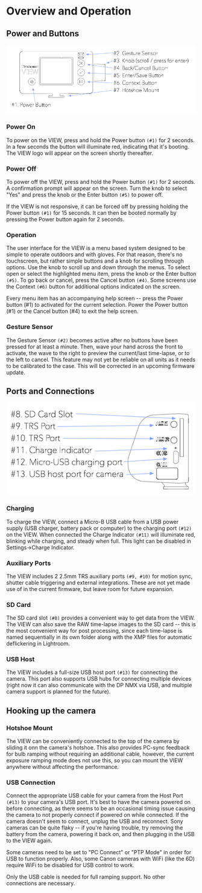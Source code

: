 # Overview and Operation

## Power and Buttons

![Front Overview](images/view-overview-front.png)

### Power On

To power on the VIEW, press and hold the Power button `(#1)` for 2 seconds.  In a few seconds the button will illuminate red, indicating that it's booting.  The VIEW logo will appear on the screen shortly thereafter. 

### Power Off

To power off the VIEW, press and hold the Power button `(#1)` for 2 seconds.  A confirmation prompt will appear on the screen.  Turn the knob to select "Yes" and 
press the knob or the Enter button `(#5)` to power off.

If the VIEW is not responsive, it can be forced off by pressing holding the Power button `(#1)` for 15 seconds.  It can then be booted normally by pressing the Power button again for 2 seconds.

### Operation

The user interface for the VIEW is a menu based system designed to be simple to operate outdoors and with gloves.  For that reason, there's no touchscreen, but rather simple buttons and a knob for scrolling through options.  Use the knob to scroll up and down through the menus.  To select open or select the highlighted menu item, press the knob or the Enter button `(#5)`.  To go back or cancel, press the Cancel button `(#4)`.  Some screens use the Context `(#6)` button for additional options indicated on the screen.

<aside class="success">Every menu item has an accompanying help screen -- press the Power button (#1) to activated for the current selection.  Power the Power button (#1) or the Cancel button (#4) to exit the help screen.</aside>

### Gesture Sensor

The Gesture Sensor `(#2)` becomes active after no buttons have been pressed for at least a minute.  Then, wave your hand across the front to activate, the wave to the right to preview the current/last time-lapse, or to the left to cancel.  This feature may not yet be reliable on all units as it needs to be calibrated to the case.  This will be corrected in an upcoming firmware update.

## Ports and Connections

![Front Overview](images/view-overview-side.png)

### Charging

To charge the VIEW, connect a Micro-B USB cable from a USB power supply (USB charger, battery pack or computer) to the charging port `(#12)` on the VIEW.  When connected the Charge Indicator `(#11)` will illuminate red, blinking while charging, and steady when full.  This light can be disabled in Settings->Charge Indicator.

### Auxiliary Ports

The VIEW includes 2 2.5mm TRS auxiliary ports `(#9, #10)` for motion sync, shutter cable triggering and external integrations.  These are not yet made use of in the current firmware, but leave room for future expansion.

### SD Card

The SD card slot `(#8)` provides a convenient way to get data from the VIEW.  The VIEW can also save the RAW time-lapse images to the SD card -- this is the most convenient way for post processing, since each time-lapse is named sequentially in its own folder along with the XMP files for automatic deflickering in Lightroom.

### USB Host

The VIEW includes a full-size USB host port `(#13)` for connecting the camera.  This port also supports USB hubs for connecting multiple devices (right now it can also communicate with the DP NMX via USB, and multiple camera support is planned for the future).

## Hooking up the camera

### Hotshoe Mount

The VIEW can be conveniently connected to the top of the camera by sliding it onn the camera's hotshoe.  This also provides PC-sync feedback for bulb ramping without requiring an additional cable, however, the current exposure ramping mode does not use this, so you can mount the VIEW anywhere without affecting the performance.

### USB Connection

Connect the appropriate USB cable for your camera from the Host Port `(#13)` to your camera's USB port.  It's best to have the camera powered on before connecting, as there seems to be an occasional timing issue causing the camera to not properly connect if powered on while connected.  If the camera doesn't seem to connect, unplug the USB and reconnect.  Sony cameras can be quite flaky -- if you're having trouble, try removing the battery from the camera, powering it back on, and then plugging in the USB to the VIEW again.

Some cameras need to be set to "PC Connect" or "PTP Mode" in order for USB to function properly.  Also, some Canon cameras with WiFi (like the 6D) require WiFi to be disabled for USB control to work.

Only the USB cable is needed for full ramping support.  No other connections are necessary.









